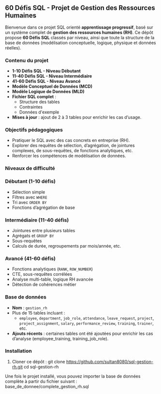 ## 60 Défis SQL - Projet de Gestion des Ressources Humaines

Bienvenue dans ce projet SQL orienté **apprentissage progressif**, basé sur un système complet de **gestion des ressources humaines (RH)**.
Ce dépôt propose **60 Défis SQL** classés par niveau, ainsi que toute la structure de la base de données (modélisation conceptuelle, logique, physique et données réelles).

### Contenu du projet

- **1-10 Défis SQL - Niveau Débutant**
- **11-40 Défis SQL - Niveau Intermédiaire**
- **41-60 Défis SQL - Niveau Avancé**
- **Modèle Conceptuel de Données (MCD)**
- **Modèle Logique de Données (MLD)**
- **Fichier SQL complet** :
  - Structure des tables
  - Contraintes
  - Données d'exemple
- **Mises à jour** : ajout de 2 à 3 tables pour enrichir les cas d’usage.

### Objectifs pédagogiques

- Pratiquer le SQL avec des cas concrets en entreprise (RH).
- Explorer des requêtes de sélection, d’agrégation, de jointures complexes, de sous-requêtes, de fonctions analytiques, etc.
- Renforcer les compétences de modélisation de données.

### Niveaux de difficulté
### Débutant (1-10 défis)
- Sélection simple
- Filtres avec `WHERE`
- Tri avec `ORDER BY`
- Fonctions d’agrégation de base

### Intermédiaire (11-40 défis)
- Jointures entre plusieurs tables
- Agrégats et `GROUP BY`
- Sous-requêtes
- Calculs de durée, regroupements par mois/année, etc.

### Avancé (41-60 défis)
- Fonctions analytiques (`RANK`, `ROW_NUMBER`)
- CTE, sous-requêtes corrélées
- Analyse multi-table, logique RH avancée
- Détection de cohérences métier

### Base de données

- **Nom** : `gestion_rh`
- Plus de 15 tables incluant :
  - `employee`, `department`, `job_role`, `attendance`, `leave_request`, `project`, `project_assignment`, `salary`, `performance_review`, `training`, `trainer`, etc.
- **Ajouts récents** : certaines tables ont été ajoutées pour enrichir les cas d’analyse (employee_training, training_job_role).

### Installation

1. Cloner ce dépôt :
   git clone https://github.com/sultan8080/sql-gestion-rh.git
   cd sql-gestion-rh

Une fois le projet installé, vous pouvez importer la base de données complète à partir du fichier suivant :
base_de_donnee/complete_gestion_rh.sql


